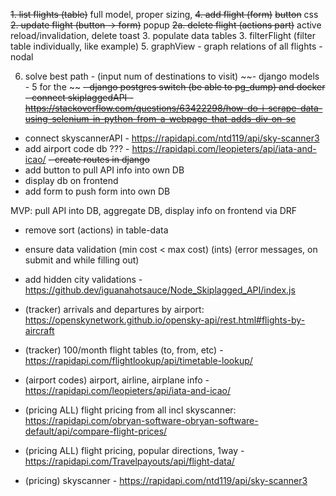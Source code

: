 ~~1. list flights (table)~~ full model, proper sizing,
~~4. add flight (form)~~ ~~button~~ css
~~2. update flight (button -> form)~~ popup
~~2a. delete flight (actions part)~~ active reload/invalidation, delete toast
3. populate data tables
3. filterFlight (filter table individually, like example)
5. graphView - graph relations of all flights - nodal

6. solve best path - (input num of destinations to visit)
~~- django models - 5 for the ~~
~~- django postgres switch (be able to pg_dump) and docker~~
~~- connect skiplaggedAPI - https://stackoverflow.com/questions/63422298/how-do-i-scrape-data-using-selenium-in-python-from-a-webpage-that-adds-div-on-sc~~
- connect skyscannerAPI - https://rapidapi.com/ntd119/api/sky-scanner3
- add airport code db ??? - https://rapidapi.com/leopieters/api/iata-and-icao/
~~- create routes in django~~
- add button to pull API info into own DB
- display db on frontend
- add form to push form into own DB

MVP: pull API into DB, aggregate DB, display info on frontend via DRF


- remove sort (actions) in table-data
- ensure data validation (min cost < max cost) (ints) (error messages, on submit and while filling out)
- add hidden city validations - https://github.dev/iguanahotsauce/Node_Skiplagged_API/index.js

- (tracker) arrivals and departures by airport: https://openskynetwork.github.io/opensky-api/rest.html#flights-by-aircraft
- (tracker) 100/month flight tables (to, from, etc) - https://rapidapi.com/flightlookup/api/timetable-lookup/
- (airport codes) airport, airline, airplane info - https://rapidapi.com/leopieters/api/iata-and-icao/
- (pricing ALL) flight pricing from all incl skyscanner: https://rapidapi.com/obryan-software-obryan-software-default/api/compare-flight-prices/
- (pricing ALL) flight pricing, popular directions, 1way - https://rapidapi.com/Travelpayouts/api/flight-data/
- (pricing) skyscanner - https://rapidapi.com/ntd119/api/sky-scanner3
